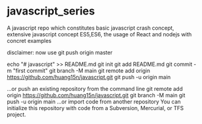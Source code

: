 # javascript_series
A javascript repo which constitutes basic javascript crash concept, extensive javascript concept ES5,ES6, the usage of React and nodejs with concret examples   



disclaimer: 
now use git push origin master 


echo "# javascript" >> README.md
git init
git add README.md
git commit -m "first commit"
git branch -M main
git remote add origin https://github.com/huang15n/javascript.git
git push -u origin main

…or push an existing repository from the command line
 git remote add origin https://github.com/huang15n/javascript.git
git branch -M main
git push -u origin main
…or import code from another repository
You can initialize this repository with code from a Subversion, Mercurial, or TFS project.
